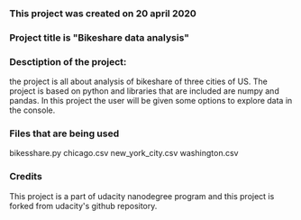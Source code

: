### This project was created on 20 april 2020

### Project title is "Bikeshare data analysis"

### Desctiption of the project:
the project is all about analysis of bikeshare of three cities of US.
The project is based on python and libraries that are included are numpy and pandas.
In this project the user will be given some options to explore data in the console.

### Files that are being used
bikesshare.py
chicago.csv
new_york_city.csv
washington.csv

### Credits
This project is a part of udacity nanodegree program
and this project is forked from udacity's github repository.

